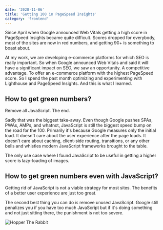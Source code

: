 ```yaml
---
date: '2020-11-06'
title: 'Getting 100 in PageSpeed Insights'
category: 'frontend'
---
```


Since April when Google announced Web Vitals getting a high score in PageSpeed Insights became quite difficult. Scores dropped for everybody, most of the sites are now in red numbers, and getting 90+ is something to boast about.

At my work, we are developing e-commerce platforms for which SEO is really important. So when Google announced Web Vitals and said it will have a significant impact on SEO, we saw an opportunity. A competitive advantage. To offer an e-commerce platform with the highest PageSpeed score. So I spend the past month optimizing and experimenting with Lighthouse and PageSpeed Insights. And this is what I learned.

## How to get green numbers?

Remove all JavaScript. The end.

Sadly that was the biggest take-away. Even though Google pushes SPAs, PWAs, AMPs, and whatnot, JavaScript is still the biggest speed bump on the road for the 100. Primarily it's because Google measures only the initial load. It doesn't care about the user experience after the page loads. It doesn't care about caching, client-side routing, transitions, or any other bells and whistles modern JavaScript frameworks brought to the table.

The only use case where I found JavaScript to be useful in getting a higher score is lazy-loading of images.

## How to get green numbers even with JavaScript?

Getting rid of JavaScript is not a viable strategy for most sites. The benefits of a better user experience are just too great.

The second best thing you can do is remove unused JavaScript. Google still penalizes you if you have too much JavaScript but if it's doing something and not just sitting there, the punishment is not too severe.

![Hopper The Rabbit](/images/unused-javascript.png)
